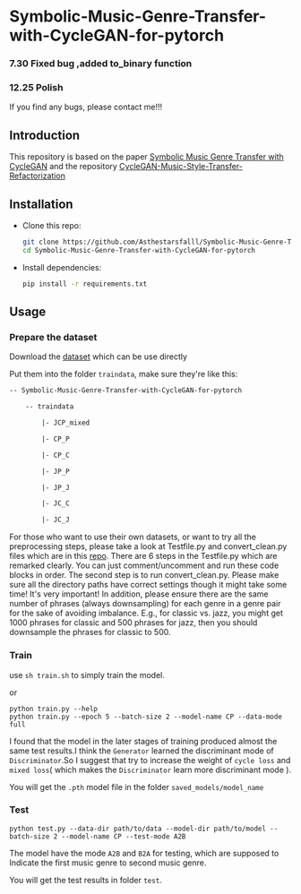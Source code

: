 # Symbolic-Music-Genre-Transfer-with-CycleGAN-for-pytorch

### 7.30 Fixed bug ,added to_binary function

### 12.25 Polish

If you find any bugs, please contact me!!!

## Introduction

This repository is based on the paper [Symbolic Music Genre Transfer with CycleGAN](https://arxiv.org/pdf/1809.07575.pdf) and the repository  [CycleGAN-Music-Style-Transfer-Refactorization](https://github.com/sumuzhao/CycleGAN-Music-Style-Transfer-Refactorization)

## Installation

- Clone this repo:

  ```bash
  git clone https://github.com/Asthestarsfalll/Symbolic-Music-Genre-Transfer-with-CycleGAN-for-pytorch.git 
  cd Symbolic-Music-Genre-Transfer-with-CycleGAN-for-pytorch
  ```

- Install dependencies:

  ```bash
  pip install -r requirements.txt
  ```



## Usage

### Prepare the dataset

Download the [dataset](https://drive.google.com/file/d/1zyN4IEM8LbDHIMSwoiwB6wRSgFyz7MEH/view) which can be use directly

Put them into the folder `traindata`, make sure they're like this:

```sh
-- Symbolic-Music-Genre-Transfer-with-CycleGAN-for-pytorch

	-- traindata

		|- JCP_mixed

		|- CP_P

		|- CP_C

		|- JP_P

		|- JP_J

		|- JC_C

		|- JC_J
```

For those who want to use their own datasets, or want to try all the preprocessing steps, please take a look at Testfile.py and convert_clean.py files which are in this [repo](https://github.com/sumuzhao/CycleGAN-Music-Style-Transfer). There are 6 steps in the Testfile.py which are remarked clearly. You can just comment/uncomment and run these code blocks in order. The second step is to run convert_clean.py. Please make sure all the directory paths have correct settings though it might take some time! It's very important! In addition, please ensure there are the same number of phrases (always downsampling) for each genre in a genre pair for the sake of avoiding imbalance. E.g., for classic vs. jazz, you might get 1000 phrases for classic and 500 phrases for jazz, then you should downsample the phrases for classic to 500.

### Train

use `sh train.sh` to simply train the model.

or 

```shell
python train.py --help
python train.py --epoch 5 --batch-size 2 --model-name CP --data-mode full
```

I found that the model in the later stages of training produced almost the same test results.I think the `Generator` learned the discriminant mode of `Discriminator`.So I suggest that try to increase the weight of `cycle loss` and  `mixed loss`( which makes the `Discriminator` learn more discriminant mode ).

You will get the `.pth` model file in the folder `saved_models/model_name`

### Test

```shell
python test.py --data-dir path/to/data --model-dir path/to/model --batch-size 2 --model-name CP --test-mode A2B
```

The model have the mode `A2B` and `B2A` for testing, which are supposed to Indicate the first music genre to second music genre. 

You will get the test results in folder `test`.

